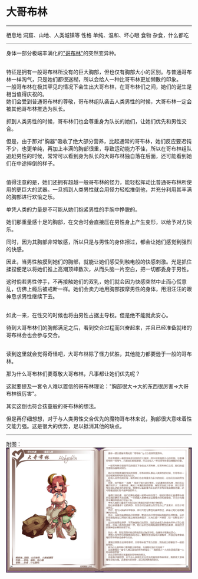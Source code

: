 # 大哥布林

  -------- ------------------------
  栖息地   洞窟、山地、人类城镇等
  性格     单纯、温和、坏心眼
  食物     杂食，什么都吃
  -------- ------------------------

身体一部分极端丰满化的["哥布林"](06哥布林.md)的突然变异种。

<br>
特征是拥有一般哥布林所没有的巨大胸部，但也仅有胸部大小的区别。与普通哥布林一样淘气，只是她们都很迷糊，所以会给人一种比哥布林更加懒散的印象。

<br>
一般哥布林在极其罕见的情况下会生出大哥布林，在哥布林们之间，她们的诞生是相当值得庆祝的。

<br>
她们会受到普通哥布林的尊敬，哥布林组队袭击人类男性的时候，大哥布林一定会被其他哥布林推选为队长。

抓到人类男性的时候，哥布林们也会尊重身为队长的她们，让她们优先和男性交合。

但是，由于那对"胸器"吸收了绝大部分营养，比起通常的哥布林，她们反应要迟钝不少，也更单纯，再加上丰满的胸部很重，导致运动能力不佳，所以在哥布林组队追赶男性的时候，常常可以看到身为队长的大哥布林独自落在后面，还可能看到她们在中途摔倒的样子。

<br>
值得注意的是，她们还拥有超越一般哥布林的怪力，能轻松挥动比普通哥布林所使用的更巨大的武器。一旦抓到人类男性就会用怪力轻松推倒他，并充分利用其丰满的胸部进行欢愉之乐。

单凭人类的力量是不可能从她们抱紧男性的手腕中挣脱的。

她们那重量感十足的胸部，在交合时会直接压在男性身上产生变形，以给予对方快乐。

同时，因为其胸部非常敏感，所以只是与男性的身体擦过，都会让她们感觉到强烈的快感。

因此，当男性触摸到她们的胸部，就能让她们感受到触电般的快感刺激。光是抓住揉捏便足以将她们推上高潮顶峰数次，从而头脑一片空白，把一切都委身于男性。

这时倘若男性停手，不再接触她们的双乳，她们就会因为快感突然中止而心慌意乱，仿佛上瘾后被戒断一样。她们会卖力地用胸部按摩男性的身体，用泪汪汪的眼神恳求男性继续下去。

<br>
如此一来，在性交的时候也将由男性占据主导权。但是绝不能就此安心。

待到大哥布林们的胸部满足之后，看到交合过程而兴奋起来，并且已经准备就绪的哥布林会也会参与交合。

<br>
读到这里就会觉得奇怪吧，大哥布林除了怪力优胜，其他能力都要逊于一般的哥布林。

那为什么哥布林们要尊敬大哥布林，凡事都让她们优先呢？

这就要提及一套令人难以置信的哥布林理论："胸部很大→大的东西很厉害→大哥布林很厉害"。

其实这倒也符合孩童般的哥布林的想法。

但是再仔细想想，对于与人类男性交合优先的魔物哥布林来说，胸部很大意味着性交能力强。这是很大的优势，足以抵消其他的缺点。

------------------------------------------------------------------------

附图： ![](img\魔物娘图鉴I\24-25大哥布林.jpg)
